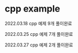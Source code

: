 # cpp example
  2022.03.18
  cpp 예제 9개 풀이완료
  
  2022.03.25
  cpp 예제 7개 풀이완료
  
  2022.03.27
  cpp 예제 2개 풀이완료
